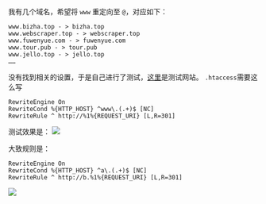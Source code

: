 我有几个域名，希望将 `www` 重定向至 `@`，对应如下：
```
www.bizha.top - > bizha.top 
www.webscraper.top - > webscraper.top
www.fuwenyue.com - > fuwenyue.com
www.tour.pub - > tour.pub
www.jello.top - > jello.top
……
```
没有找到相关的设置，于是自己进行了测试，[这里](https://htaccess.madewithlove.be/)是测试网站。
`.htaccess`需要这么写
```
RewriteEngine On
RewriteCond %{HTTP_HOST} ^www\.(.+)$ [NC]
RewriteRule ^ http://%1%{REQUEST_URI} [L,R=301]
```
测试效果是：
![](http://imgs.bizha.top//be177bca3d8bb92c963274442da3bf7e)

大致规则是：
```
RewriteEngine On
RewriteCond %{HTTP_HOST} ^a\.(.+)$ [NC]
RewriteRule ^ http://b.%1%{REQUEST_URI} [L,R=301]
```
![](http://imgs.bizha.top//92907a371ceb1f94890533edbeb4677a)

